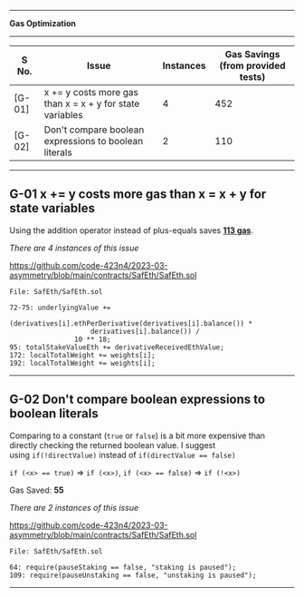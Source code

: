 
---------------------------

**Gas Optimization**

----------

| S No. | Issue | Instances | Gas Savings (from provided tests) |
|-----|-----|-----|-----|
| [G-01] | x += y costs more gas than x = x + y for state variables | 4 | 452  
| [G-02] | Don't compare boolean expressions to boolean literals | 2 | 110

-------------

## G-01 x += y costs more gas than x = x + y for state variables

Using the addition operator instead of plus-equals saves **[113 gas](https://gist.github.com/IllIllI000/cbbfb267425b898e5be734d4008d4fe8)**.

_There are 4 instances of this issue_

https://github.com/code-423n4/2023-03-asymmetry/blob/main/contracts/SafEth/SafEth.sol

```
File: SafEth/SafEth.sol

72-75: underlyingValue +=
                (derivatives[i].ethPerDerivative(derivatives[i].balance()) *
                    derivatives[i].balance()) /
                10 ** 18;
95: totalStakeValueEth += derivativeReceivedEthValue;
172: localTotalWeight += weights[i];
192: localTotalWeight += weights[i]; 
```

-------

## G-02 Don't compare boolean expressions to boolean literals

Comparing to a constant (`true` or `false`) is a bit more expensive than directly checking the returned boolean value. I suggest using `if(!directValue)` instead of `if(directValue == false)`

`if (<x> == true)` => `if (<x>)`, `if (<x> == false)` => `if (!<x>)`

Gas Saved: **55**

_There are 2 instances of this issue_

https://github.com/code-423n4/2023-03-asymmetry/blob/main/contracts/SafEth/SafEth.sol

```
File: SafEth/SafEth.sol

64: require(pauseStaking == false, "staking is paused");
109: require(pauseUnstaking == false, "unstaking is paused");
```

------------

